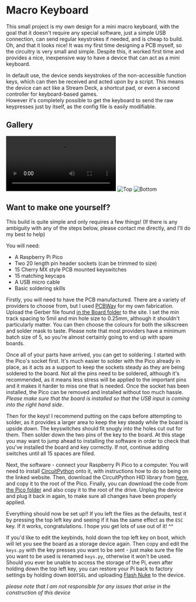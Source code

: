 # Macro Keyboard

This small project is my own design for a mini macro keyboard, with the goal that it doesn't require any special software, just a simple USB connection, can send regular keystrokes if needed, and is cheap to build. Oh, and that it looks nice! It was my first time designing a PCB myself, so the circuitry is very small and simple. Despite this, it worked first time and provides a nice, inexpensive way to have a device that can act as a mini keyboard.

In default use, the device sends keystrokes of the non-accessible function keys, which can then be received and acted upon by a script. This means the device can act like a Stream Deck, a shortcut pad, or even a second controller for keyboard-based games.  
However it's completely possible to get the keyboard to send the raw keypresses just by itself, as the config file is easily modifiable.

## Gallery

![Video](Gallery/Vid.mp4)
![Top](Gallery/Top.jpg)
![Bottom](Gallery/Bottom.jpg)

## Want to make one yourself?
This build is quite simple and only requires a few things! (If there is any ambiguity with any of the steps below, please contact me directly, and I'll do my best to help)

You will need:
- A Raspberry Pi Pico
- Two 20 length pin header sockets (can be trimmed to size)
- 15 Cherry MX style PCB mounted keyswitches
- 15 matching keycaps
- A USB micro cable
- Basic soldering skills 

Firstly, you will need to have the PCB manufactured. There are a variety of providers to choose from, but I used [PCBWay](https://www.pcbway.com/orderonline.aspx) for my own fabrication. Upload the Gerber file found [in the Board folder](Board) to the site. I set the min track spacing to 5mil and min hole size to 0.25mm, although it shouldn't particularly matter. You can then choose the colours for both the silkscreen and solder mask to taste. Please note that most providers have a minimum batch size of 5, so you're almost certainly going to end up with spare boards. 

Once all of your parts have arrived, you can get to soldering. I started with the Pico's socket first. It's much easier to solder with the Pico already in place, as it acts as a support to keep the sockets steady as they are being soldered to the board. Not all the pins need to be soldered, although it's recommended, as it means less stress will be applied to the important pins and it makes it harder to miss one that is needed. Once the socket has been installed, the Pico can be removed and installed without too much hassle. *Please make sure that the board is installed so that the USB input is coming into the right hand side*.

Then for the keys! I recommend putting on the caps before attempting to solder, as it provides a larger area to keep the key steady while the board is upside down. The keyswitches should fit snugly into the holes cut out for them. Then solder down the two pins of the key to the board. At this stage you may want to jump ahead to installing the software in order to check that you've installed the board and key correctly. If not, continue adding switches until all 15 spaces are filled.

Next, the software - connect your Raspberry Pi Pico to a computer. You will need to install [CircuitPython](https://circuitpython.org/downloads) onto it, with instructions how to do so being on the linked website. Then, download the CircuitPython HID library from [here](https://github.com/adafruit/Adafruit_CircuitPython_HID), and copy it to the root of the Pico. Finally, you can download the code from [the Pico folder](Pico) and also copy it to the root of the drive. Unplug the device and plug it back in again, to make sure all changes have been properly applied. 

Everything should now be set up!! If you left the files as the defaults, test it by pressing the top left key and seeing if it has the same effect as the `ESC` key. If it works, congratulations. I hope you get lots of use out of it! ^^

If you'd like to edit the keybinds, hold down the top left key on boot, which will let you see the board as a storage device again. Then copy and edit the `keys.py` with the key presses you want to be sent - just make sure the file you want to be used is renamed `keys.py`, otherwise it won't be used.  
Should you ever be unable to access the storage of the Pi, even after holding down the top left key, you can restore your Pi back to factory settings by holding down `BOOTSEL` and uploading [Flash Nuke](https://github.com/dwelch67/raspberrypi-pico/blob/main/flash_nuke.uf2) to the device.

*please note that I am not responsible for any issues that arise in the construction of this device*